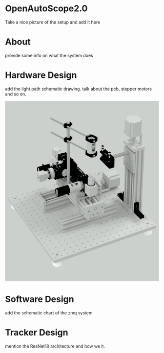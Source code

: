# OpenAutoScope2.0

Take a nice picture of the setup and add it here



# About

provide some info on what the system does

# Hardware Design
add the light path schematic drawing. talk about the pcb, stepper motors and so on.

<p align="left">
  <img src="images/images/OpenAutoScope_AutoCAD.png" alt="Image" width="564" height="589">
</p>

# Software Design
add the schematic chart of the zmq system

# Tracker Design 
mention the ResNet18 architecture and how we it. 
